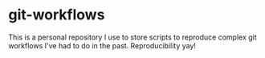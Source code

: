 # git-workflows

This is a personal repository I use to store scripts to reproduce complex git workflows I've had to do in the past. Reproducibility yay!

